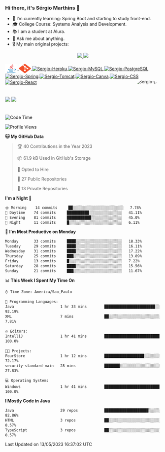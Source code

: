 ### Hi there, it's Sérgio Marthins 👋


- 🌱 I’m currently learning: Spring Boot and starting to study front-end.
- 🎓 College Course: Systems Analysis and Development.
- 📚  I am a student at Alura.
- 💬 Ask me about anything.
- 🎖 My main original projects: 

<div align="center">
  <a href="https://github.com/Almadavic">
  <img height="180em" src="https://github-readme-stats.vercel.app/api?username=Marthiins&show_icons=true&theme=dracula&include_all_commits=true&count_private=true"/>
  <img height="180em" src="https://github-readme-stats.vercel.app/api/top-langs/?username=Marthiins&layout=compact&langs_count=7&theme=dracula"/>
</div>
<div style="display: inline_block"><br>
  <img align="center" alt="Sergio-Java" height="30" width="40" src="https://raw.githubusercontent.com/devicons/devicon/master/icons/java/java-original.svg">
  <img align="center" alt="Sergio-Git" height="30" width="40" src="https://raw.githubusercontent.com/devicons/devicon/master/icons/git/git-original.svg">
  <img align="center" alt="Sergio-Heroku" height="30" width="40" src="https://cdn.jsdelivr.net/gh/devicons/devicon/icons/heroku/heroku-plain-wordmark.svg" />             
  <img align="center" alt="Sergio-MySQL" height="30" width="40" src="https://cdn.jsdelivr.net/gh/devicons/devicon/icons/mysql/mysql-original-wordmark.svg" />
  <img align="center" alt="Sergio-PostgreSQL" height="30" width="40" src="https://cdn.jsdelivr.net/gh/devicons/devicon/icons/postgresql/postgresql-plain-wordmark.svg" />
  <img align="center" alt="Sergio-Spring" height="30" width="40" src="https://cdn.jsdelivr.net/gh/devicons/devicon/icons/spring/spring-original-wordmark.svg" />
  <img align="center" alt="Sergio-Tomcat" height="30" width="40" src="https://cdn.jsdelivr.net/gh/devicons/devicon/icons/tomcat/tomcat-original-wordmark.svg" />
  <img align="center" alt="Sergio-Canva" height="30" width="40" src="https://cdn.jsdelivr.net/gh/devicons/devicon/icons/canva/canva-original.svg" />
  <img align="center" alt="Sergio-CSS" height="30" width="40" src="https://cdn.jsdelivr.net/gh/devicons/devicon/icons/css3/css3-original.svg" />
  <img align="center" alt="Sergio-React" height="30" width="40" src="https://cdn.jsdelivr.net/gh/devicons/devicon/icons/react/react-original.svg" />        
  <img align="right" alt="Sergio-pic" height="150" style="border-radius:50px;" src="https://user-images.githubusercontent.com/47826754/188357708-748fc4f4-5846-47a3-9063-ce04eeefcb8f.png">
</div>

#

<div> 
 <a href = "mailto:sergio.marthiins@gmail.com"><img src="https://img.shields.io/badge/-Gmail-%23333?style=for-the-badge&logo=gmail&logoColor=white" target="_blank"></a>
  <a href="https://www.linkedin.com/in/.........../" target="_blank"><img src="https://img.shields.io/badge/-LinkedIn-%230077B5?style=for-the-badge&logo=linkedin&logoColor=white" target="_blank"></a> 
</div>

#

<!--START_SECTION:waka-->
![Code Time](http://img.shields.io/badge/Code%20Time-44%20hrs%2018%20mins-blue)

![Profile Views](http://img.shields.io/badge/Profile%20Views-0-blue)

**🐱 My GitHub Data** 

> 🏆 40 Contributions in the Year 2023
 > 
> 📦 61.9 kB Used in GitHub's Storage 
 > 
> 💼 Opted to Hire
 > 
> 📜 27 Public Repositories 
 > 
> 🔑 13 Private Repositories  
 > 
**I'm a Night 🦉** 

```text
🌞 Morning    14 commits     ██░░░░░░░░░░░░░░░░░░░░░░░   7.78% 
🌇 Daytime    74 commits     ██████████░░░░░░░░░░░░░░░   41.11% 
🌃 Evening    81 commits     ███████████░░░░░░░░░░░░░░   45.0% 
🌙 Night      11 commits     █░░░░░░░░░░░░░░░░░░░░░░░░   6.11%

```
📅 **I'm Most Productive on Monday** 

```text
Monday       33 commits     ████░░░░░░░░░░░░░░░░░░░░░   18.33% 
Tuesday      29 commits     ████░░░░░░░░░░░░░░░░░░░░░   16.11% 
Wednesday    31 commits     ████░░░░░░░░░░░░░░░░░░░░░   17.22% 
Thursday     25 commits     ███░░░░░░░░░░░░░░░░░░░░░░   13.89% 
Friday       13 commits     █░░░░░░░░░░░░░░░░░░░░░░░░   7.22% 
Saturday     28 commits     ████░░░░░░░░░░░░░░░░░░░░░   15.56% 
Sunday       21 commits     ███░░░░░░░░░░░░░░░░░░░░░░   11.67%

```


📊 **This Week I Spent My Time On** 

```text
⌚︎ Time Zone: America/Sao_Paulo

💬 Programming Languages: 
Java                     1 hr 33 mins        ███████████████████████░░   92.19% 
XML                      7 mins              ██░░░░░░░░░░░░░░░░░░░░░░░   7.81%

🔥 Editors: 
IntelliJ                 1 hr 41 mins        █████████████████████████   100.0%

🐱‍💻 Projects: 
FourStore                1 hr 12 mins        ██████████████████░░░░░░░   72.17% 
security-standard-main   28 mins             ███████░░░░░░░░░░░░░░░░░░   27.83%

💻 Operating System: 
Windows                  1 hr 41 mins        █████████████████████████   100.0%

```

**I Mostly Code in Java** 

```text
Java                     29 repos            ████████████████████░░░░░   82.86% 
HTML                     3 repos             ██░░░░░░░░░░░░░░░░░░░░░░░   8.57% 
TypeScript               3 repos             ██░░░░░░░░░░░░░░░░░░░░░░░   8.57%

```



 Last Updated on 13/05/2023 16:37:02 UTC
<!--END_SECTION:waka-->


